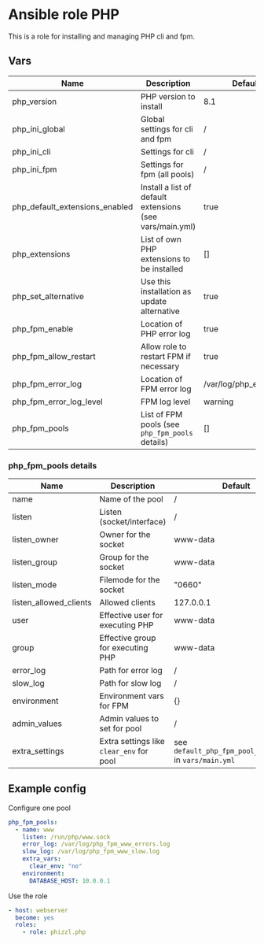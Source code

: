 # Ansible role PHP

This is a role for installing and managing PHP cli and fpm.

## Vars

| Name | Description                                              | Default | Required |
|---|----------------------------------------------------------|---|---|
| php_version | PHP version to install                                   | 8.1 | yes | 
| php_ini_global | Global settings for cli and fpm                          | / | no |
| php_ini_cli | Settings for cli                                         | / | no |
| php_ini_fpm | Settings for fpm (all pools)                             | / | no |
| php_default_extensions_enabled | Install a list of default extensions (see vars/main.yml) | true | no |
| php_extensions | List of own PHP extensions to be installed               | [] | no |
| php_set_alternative | Use this installation as update alternative              | true | no |
| php_fpm_enable | Location of PHP error log                                | true | no |
| php_fpm_allow_restart | Allow role to restart FPM if necessary                   | true | no |
| php_fpm_error_log | Location of FPM error log                                | /var/log/php_errors.log | no |
| php_fpm_error_log_level | FPM log level                                            | warning | no |
| php_fpm_pools | List of FPM pools (see `php_fpm_pools` details)            | [] | no |

### php_fpm_pools details

| Name                   | Description                       | Default                                                  | Required |
|------------------------|-----------------------------------|----------------------------------------------------------|----------|
| name                   | Name of the pool                  | /                                                        | yes      | 
| listen                 | Listen (socket/interface)         | /                                                        | yes      |
| listen_owner           | Owner for the socket              | www-data                                                 | no |
| listen_group           | Group for the socket              | www-data                                                 | no |
| listen_mode            | Filemode for the socket           | "0660"                                                   | no |
| listen_allowed_clients | Allowed clients                   | 127.0.0.1                                                | no |
| user                   | Effective user for executing PHP  | www-data                                                 |
| group                  | Effective group for executing PHP | www-data                                                 |
| error_log              | Path for error log                | /                                                        | no       |
| slow_log               | Path for slow log                 | /                                                        | no       |
| environment            | Environment vars for FPM          | {}                                                       | no       |
| admin_values           | Admin values to set for pool      | /                                                        | no       |
| extra_settings                       | Extra settings like `clear_env` for pool | see `default_php_fpm_pool_app_config` in `vars/main.yml` | no |

## Example config

Configure one pool
```yaml
php_fpm_pools:
  - name: www
    listen: /run/php/www.sock
    error_log: /var/log/php_fpm_www_errors.log
    slow_log: /var/log/php_fpm_www_slow.log
    extra_vars:
      clear_env: "no"
    environment:
      DATABASE_HOST: 10.0.0.1
```

Use the role
```yaml
- host: webserver
  become: yes
  roles:
    - role: phizzl.php
```
